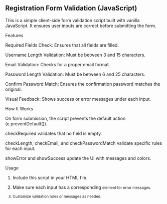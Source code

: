 ## Registration Form Validation (JavaScript)

This is a simple client-side form validation script built with vanilla JavaScript. It ensures user inputs are correct before submitting the form.

Features

Required Fields Check: Ensures that all fields are filled.

Username Length Validation: Must be between 3 and 15 characters.

Email Validation: Checks for a proper email format.

Password Length Validation: Must be between 6 and 25 characters.

Confirm Password Match: Ensures the confirmation password matches the original.

Visual Feedback: Shows success or error messages under each input.


How It Works

On form submission, the script prevents the default action (e.preventDefault()).

checkRequired validates that no field is empty.

checkLength, checkEmail, and checkPasswordMatch validate specific rules for each input.

showError and showSuccess update the UI with messages and colors.


Usage

1. Include this script in your HTML file.


2. Make sure each input has a corresponding <small> element for error messages.


3. Customize validation rules or messages as needed.
